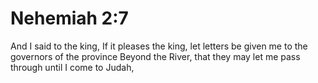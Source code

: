 # Nehemiah 2:7

And I said to the king, If it pleases the king, let letters be given me to the governors of the province Beyond the River, that they may let me pass through until I come to Judah,
